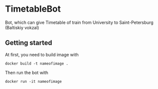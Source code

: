# TimetableBot

Bot, which can give Timetable of train from University to Saint-Petersburg (Baltiskiy vokzal)

## Getting started

At first, you need to build image with

```
docker build -t nameofimage .
```

Then run the bot with

```
docker run -it nameofimage
```
